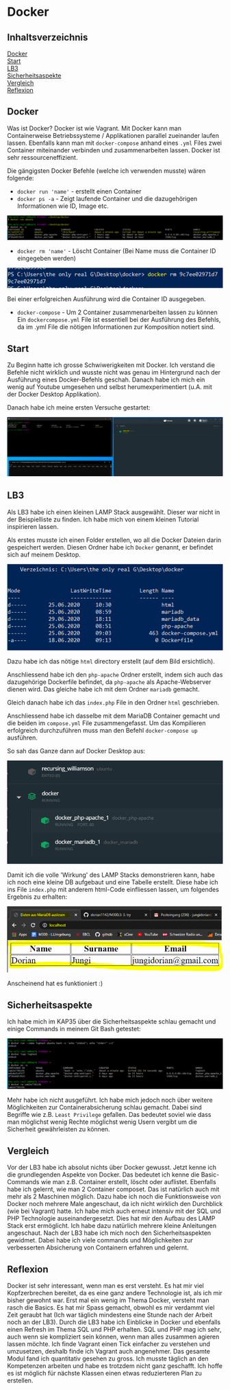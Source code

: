 # Docker

## Inhaltsverzeichnis

[Docker](#docker)  
[Start](#start)  
[LB3](#LB3)  
[Sicherheitsaspekte](#Sicherheitsaspekte)  
[Vergleich](#Vergleich)  
[Reflexion](#Reflexion)  


<a name="Docker"/>
<a name="start"/>
<a name="LB3"/>
<a name="Sicherheitsaspekte"/>
<a name="Vergleich"/>
<a name="Reflexion"/>



## Docker
Was ist Docker?
Docker ist wie Vagrant. Mit Docker kann man Containerweise Betriebssysteme / Applikationen parallel zueinander laufen lassen. Ebenfalls kann man mit `docker-compose` anhand eines `.yml` Files zwei Container miteinander verbinden und zusammenarbeiten lassen. Docker ist sehr ressourceneffizient.

Die gängigsten Docker Befehle (welche ich verwenden musste) wären folgende:

- `docker run 'name'` - erstellt einen Container
- `docker ps -a` - Zeigt laufende Container und die dazugehörigen Informationen wie ID, Image etc.

![no](https://github.com/dorian1142/M300.3/blob/master/dockerrun.PNG)

- `docker rm 'name'` - Löscht Container (Bei Name muss die Container ID eingegeben werden)

![no](https://github.com/dorian1142/M300.3/blob/master/dockerrm.PNG)

Bei einer erfolgreichen Ausführung wird die Container ID ausgegeben.

- `docker-compose` - Um 2 Container zusammenarbeiten lassen zu können
Ein `dockercompose.yml` File ist essentiell bei der Ausführung des Befehls, da im .yml File die nötigen Informationen zur Komposition notiert sind.

## Start
Zu Beginn hatte ich grosse Schwiwerigkeiten mit Docker. Ich verstand die Befehle nicht wirklich und wusste nicht was genau im Hintergrund nach der Ausführung eines Docker-Befehls geschah. Danach habe ich mich ein wenig auf Youtube umgesehen und selbst herumexperimentiert (u.A. mit der Docker Desktop Applikation).

Danach habe ich meine ersten Versuche gestartet:

![no](https://github.com/dorian1142/M300.3/blob/master/dockerfirsttry.PNG)

## LB3
Als LB3 habe ich einen kleinen LAMP Stack ausgewählt. Dieser war nicht in der Beispielliste zu finden. Ich habe mich von einem kleinen Tutorial inspirieren lassen.

Als erstes musste ich einen Folder erstellen, wo all die Docker Dateien darin gespeichert werden. Diesen Ordner habe ich `Docker` genannt, er befindet sich auf meinem Desktop.

![no](https://github.com/dorian1142/M300.3/blob/master/dockerinhalt.PNG)

Dazu habe ich das nötige `html` directory erstellt (auf dem Bild ersichtlich). 

Anschliessend habe ich den `php-apache` Ordner erstellt, indem sich auch das dazugehörige Dockerfile befindet, da `php-apache` als Apache-Webserver dienen wird. Das gleiche habe ich mit dem Ordner `mariadb` gemacht.

Gleich danach habe ich das `index.php` File in den Ordner `html` geschrieben.

Anschliessend habe ich dasselbe mit dem MariaDB Container gemacht und die beiden im `compose.yml` File zusammengefasst.
Um das Kompilieren erfolgreich durchzuführen muss man den Befehl `docker-compose up` ausführen. 

So sah das Ganze dann auf Docker Desktop aus:

![no](https://github.com/dorian1142/M300.3/blob/master/dockerdesktop.PNG)

Damit ich die volle 'Wirkung' des LAMP Stacks demonstrieren kann, habe ich noch eine kleine DB aufgebaut und eine Tabelle erstellt.
Diese habe ich ins File `index.php` mit anderem html-Code einfliessen lassen, um folgendes Ergebnis zu erhalten:

![no](https://github.com/dorian1142/M300.3/blob/master/site.PNG)

Anscheinend hat es funktioniert :)

## Sicherheitsaspekte
Ich habe mich im KAP35 über die Sicherheitsaspekte schlau gemacht und einige Commands in meinem Git Bash getestet:

![no](https://github.com/dorian1142/M300.3/blob/master/kap35.PNG)

Mehr habe ich nicht ausgeführt. Ich habe mich jedoch noch über weitere Möglichkeiten zur Containerabsicherung schlau gemacht. Dabei sind Begriffe wie z.B. `Least Privilege` gefallen. Das bedeutet soviel wie dass man möglichst wenig Rechte möglichst wenig Usern vergibt um die Sicherheit gewährleisten zu können.

## Vergleich
Vor der LB3 habe ich absolut nichts über Docker gewusst. Jetzt kenne ich die grundlegenden Aspekte von Docker. Das bedeutet ich kenne die Basic-Commands wie man
z.B. Container erstellt, löscht oder auflistet. Ebenfalls habe ich gelernt, wie man 2 Container composet. Das ist natürlich auch mit mehr als 2 Maschinen möglich. Dazu habe ich noch die Funktionsweise von Docker noch mehrere Male angeschaut, da ich nicht wirklich den Durchblick (wie bei Vagrant) hatte. Ich habe mich auch erneut intensiv mit der SQL und PHP Technologie auseinandergesetzt. Dies hat mir den Aufbau des LAMP Stack erst ermöglicht. Ich habe dazu natürlich mehrere kleine Anleitungen angeschaut. Nach der LB3 habe ich mich noch den Sicherheitsaspekten gewidmet. Dabei habe ich viele commands und Möglichkeiten zur verbesserten Absicherung von Containern erfahren und gelernt.

## Reflexion
Docker ist sehr interessant, wenn man es erst versteht. Es hat mir viel Kopfzerbrechen bereitet, da es eine ganz andere Technologie ist, als ich mir bisher gewohnt war. Erst mal ein wenig im Thema Docker, versteht man rasch die Basics. Es hat mir Spass gemacht, obwohl es mir verdammt viel Zeit geraubt hat (Ich war täglich mindestens eine Stunde nach der Arbeit noch an der LB3). Durch die LB3 habe ich Einblicke in Docker und ebenfalls einen Refresh im Thema SQL und PHP erhalten. SQL und PHP mag ich sehr, auch wenn sie kompliziert sein können, wenn man alles zusammen agieren lassen möchte. Ich finde Vagrant einen Tick einfacher zu verstehen und umzusetzen, deshalb finde ich Vagrant auch angenehmer. Das gesamte Modul fand ich quantitativ gesehen zu gross. Ich musste täglich an den Kompetenzen arbeiten und habe es trotzdem nicht ganz geschafft. Ich hoffe es ist möglich für nächste Klassen einen etwas reduzierteren Plan zu erstellen.